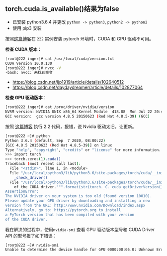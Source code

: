## torch.cuda.is_available()结果为false

- 已安装 python3.6.4 并更改 `python -> python3`, `python2 -> python2`
- 使用 pip3 安装

按照[这篇博客](https://blog.csdn.net/weixin_45250844/article/details/101854871)在 `222` 实例安装 pytorch 环境时，CUDA 和 GPU 驱动不可用。

**检查 CUDA 版本：**

```bash
[root@222 inger]# cat /usr/local/cuda/version.txt
CUDA Version 10.0.130
[root@222 inger]# nvcc -V
-bash: nvcc: 未找到命令
```

- https://blog.csdn.net/ljp1919/article/details/102640512
- https://blog.csdn.net/daydaydreamer/article/details/102877064

**检查 GPU 驱动版本**：

```bash
[root@222 inger]# cat /proc/driver/nvidia/version
NVRM version: NVIDIA UNIX x86_64 Kernel Module  418.88  Mon Jul 22 20:45:26 CDT 2019
GCC version:  gcc version 4.8.5 20150623 (Red Hat 4.8.5-39) (GCC)
```

按照 [这篇博客](https://blog.csdn.net/qq_36005129/article/details/107414409?utm_medium=distribute.pc_relevant.none-task-blog-BlogCommendFromMachineLearnPai2-2.channel_param&depth_1-utm_source=distribute.pc_relevant.none-task-blog-BlogCommendFromMachineLearnPai2-2.channel_param) 执行 2.2 代码，报错，说 Nvidia 驱动太旧，让更新。

```bash
[root@222 ~]# python
Python 3.6.4 (default, Sep  7 2020, 08:00:22)
[GCC 4.8.5 20150623 (Red Hat 4.8.5-39)] on linux
Type "help", "copyright", "credits" or "license" for more information.
>>> import torch
>>> torch.zeros(1).cuda()
Traceback (most recent call last):
  File "<stdin>", line 1, in <module>
  File "/usr/local/python3/lib/python3.6/site-packages/torch/cuda/__init__.py", line 186, in _lazy_init
    _check_driver()
  File "/usr/local/python3/lib/python3.6/site-packages/torch/cuda/__init__.py", line 77, in _check_driver
    of the CUDA driver.""".format(str(torch._C._cuda_getDriverVersion())))
AssertionError:
The NVIDIA driver on your system is too old (found version 10010).
Please update your GPU driver by downloading and installing a new
version from the URL: http://www.nvidia.com/Download/index.aspx
Alternatively, go to: https://pytorch.org to install
a PyTorch version that has been compiled with your version
of the CUDA driver.
```

我在解决的过程中，使用`nvidia-smi` 查看 GPU 驱动版本型号和 CUDA Driver API 的型号报了如下错误：

```bash
[root@222 ~]# nvidia-smi
Unable to determine the device handle for GPU 0000:00:05.0: Unknown Error
```



